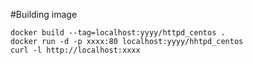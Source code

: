 #Building image
```
docker build --tag=localhost:yyyy/httpd_centos .
docker run -d -p xxxx:80 localhost:yyyy/hhtpd_centos
curl -l http://localhost:xxxx

```
